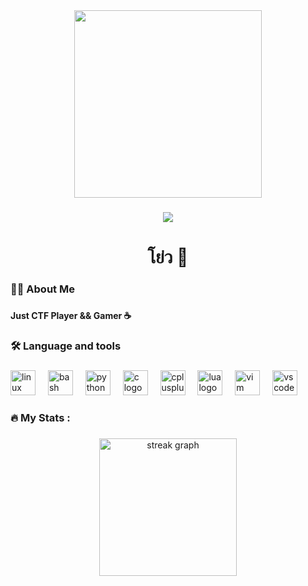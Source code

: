 <div align="center">
  <img height="300" src="https://external-content.duckduckgo.com/iu/?u=https%3A%2F%2Fi.pinimg.com%2F736x%2F25%2Fd4%2F9f%2F25d49f3c4c42d13f45e986cd98b52506.jpg&f=1&nofb=1&ipt=0f9d56db4e31b86e6f94d18d7a640f4cea691ede541e5435a181c056b50e6b37&ipo=images"  />
</div>

###

<div align="center">
  <img src="https://visitor-badge.laobi.icu/badge?page_id=bunnyhop-dev.bunnyhop-dev&"  />
</div>

###

<h1 align="center">โย่ว 👋</h1>

###

<h3 align="left">👩‍💻  About Me</h3>

###

<h4 align="left">Just CTF Player && Gamer ☕</h4>

###

<h3 align="left">🛠 Language and tools</h3>

###

<div align="left">
  <img src="https://cdn.jsdelivr.net/gh/devicons/devicon/icons/linux/linux-original.svg" height="40" alt="linux logo"  />
  <img width="12" />
  <img src="https://cdn.jsdelivr.net/gh/devicons/devicon/icons/bash/bash-original.svg" height="40" alt="bash logo"  />
  <img width="12" />
  <img src="https://cdn.jsdelivr.net/gh/devicons/devicon/icons/python/python-original.svg" height="40" alt="python logo"  />
  <img width="12" />
  <img src="https://cdn.jsdelivr.net/gh/devicons/devicon/icons/c/c-original.svg" height="40" alt="c logo"  />
  <img width="12" />
  <img src="https://cdn.jsdelivr.net/gh/devicons/devicon/icons/cplusplus/cplusplus-original.svg" height="40" alt="cplusplus logo"  />
  <img width="12" />
  <img src="https://cdn.jsdelivr.net/gh/devicons/devicon/icons/lua/lua-original.svg" height="40" alt="lua logo"  />
  <img width="12" />
  <img src="https://cdn.jsdelivr.net/gh/devicons/devicon/icons/vim/vim-original.svg" height="40" alt="vim logo"  />
  <img width="12" />
  <img src="https://cdn.jsdelivr.net/gh/devicons/devicon/icons/vscode/vscode-original.svg" height="40" alt="vscode logo"  />
</div>

###

<h3 align="left">🔥   My Stats :</h3>

###

<div align="center">
  <img src="https://streak-stats.demolab.com?user=bunnyhop-dev&locale=en&mode=daily&theme=dark&hide_border=false&border_radius=5&order=3" height="220" alt="streak graph"  />
</div>

###
